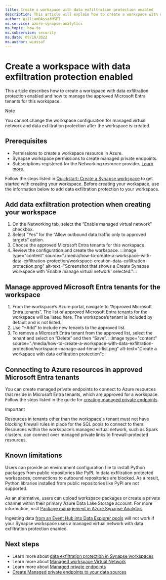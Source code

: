 ```yaml
---
title: Create a workspace with data exfiltration protection enabled
description: This article will explain how to create a workspace with data exfiltration protection in Azure Synapse Analytics
author: WilliamDAssafMSFT 
ms.service: azure-synapse-analytics
ms.topic: how-to
ms.subservice: security 
ms.date: 09/19/2022 
ms.author: wiassaf
---
```


# Create a workspace with data exfiltration protection enabled

This article describes how to create a workspace with data exfiltration protection enabled and how to manage the approved Microsoft Entra tenants for this workspace.

> [!Note]
> You cannot change the workspace configuration for managed virtual network and data exfiltration protection after the workspace is created.

## Prerequisites
- Permissions to create a workspace resource in Azure.
- Synapse workspace permissions to create managed private endpoints.
- Subscriptions registered for the Networking resource provider. [Learn more.](../../azure-resource-manager/management/resource-providers-and-types.md)

Follow the steps listed in [Quickstart: Create a Synapse workspace](../quickstart-create-workspace.md) to get started with creating your workspace. Before creating your workspace, use the information below to add data exfiltration protection to your workspace.

## Add data exfiltration protection when creating your workspace
1. On the Networking tab, select the “Enable managed virtual network” checkbox.
1. Select “Yes” for the “Allow outbound data traffic only to approved targets” option.
1. Choose the approved Microsoft Entra tenants for this workspace.
1. Review the configuration and create the workspace.
:::image type="content" source="./media/how-to-create-a-workspace-with-data-exfiltration-protection/workspace-creation-data-exfiltration-protection.png" alt-text="Screenshot that shows a Create Synapse workspace with 'Enable manage virtual network' selected.":::

<a name='manage-approved-azure-active-directory-tenants-for-the-workspace'></a>

## Manage approved Microsoft Entra tenants for the workspace
1. From the workspace’s Azure portal, navigate to “Approved Microsoft Entra tenants”. The list of approved Microsoft Entra tenants for the workspace will be listed here. The workspace’s tenant is included by default and is not listed.
1. Use “+Add” to include new tenants to the approved list.
1. To remove a Microsoft Entra tenant from the approved list, select the tenant and select on “Delete” and then “Save”.
:::image type="content" source="./media/how-to-create-a-workspace-with-data-exfiltration-protection/workspace-manage-aad-tenant-list.png" alt-text="Create a workspace with data exfiltration protection":::


<a name='connecting-to-azure-resources-in-approved-azure-ad-tenants'></a>

## Connecting to Azure resources in approved Microsoft Entra tenants

You can create managed private endpoints to connect to Azure resources that reside in Microsoft Entra tenants, which are approved for a workspace. Follow the steps listed in the guide for [creating managed private endpoints](./how-to-create-managed-private-endpoints.md).

> [!IMPORTANT]
> Resources in tenants other than the workspace's tenant must not have blocking firewall rules in place for the SQL pools to connect to them. Resources within the workspace’s managed virtual network, such as Spark clusters, can connect over managed private links to firewall-protected resources.

## Known limitations
Users can provide an environment configuration file to install Python packages from public repositories like PyPI. In data exfiltration protected workspaces, connections to outbound repositories are blocked. As a result, Python libraries installed from public repositories like PyPI are not supported. 

As an alternative, users can upload workspace packages or create a private channel within their primary Azure Data Lake Storage account. For more information, visit [Package management in Azure Synapse Analytics](./spark/../../spark/apache-spark-azure-portal-add-libraries.md) 

Ingesting data [from an Event Hub into Data Explorer pools](../data-explorer/ingest-data/data-explorer-ingest-event-hub-one-click.md) will not work if your Synapse workspace uses a managed virtual network with data exfiltration protection enabled.
  
## Next steps

 - Learn more about [data exfiltration protection in Synapse workspaces](./workspace-data-exfiltration-protection.md)
 - Learn more about [Managed workspace Virtual Network](./synapse-workspace-managed-vnet.md)
 - Learn more about [Managed private endpoints](./synapse-workspace-managed-private-endpoints.md)
 - [Create Managed private endpoints to your data sources](./how-to-create-managed-private-endpoints.md)
